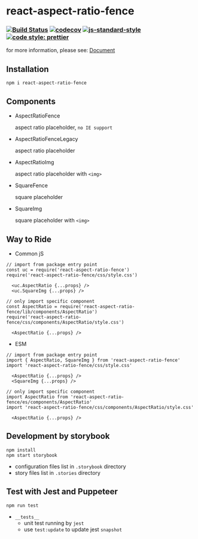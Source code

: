 # react-aspect-ratio-fence
### [![Build Status](https://travis-ci.org/danhuang1202/react-aspect-ratio-fence.svg?branch=master)](https://travis-ci.org/danhuang1202/react-aspect-ratio-fence) [![codecov](https://codecov.io/gh/danhuang1202/react-aspect-ratio-fence/branch/master/graph/badge.svg)](https://codecov.io/gh/danhuang1202/react-aspect-ratio-fence) [![js-standard-style][standard-image]][standard-url] [![code style: prettier][prettier-image]][prettier-url]
[status-image]: https://screwdriver.ouroath.com/pipelines/1011642/badge
[status-url]: https://screwdriver.ouroath.com/pipelines/1011642
[standard-image]: https://img.shields.io/badge/code%20style-standard-brightgreen.svg
[standard-url]: http://standardjs.com
[prettier-image]: https://img.shields.io/badge/code_style-prettier-ff69b4.svg?style=flat-square
[prettier-url]: https://github.com/prettier/prettier

for more information, please see: <a href="https://danhuang1202.github.io/react-aspect-ratio-fence/">Document</a>


## Installation
```
npm i react-aspect-ratio-fence
```

## Components
- AspectRatioFence

  aspect ratio placeholder, `no IE support`

- AspectRatioFenceLegacy

  aspect ratio placeholder

- AspectRatioImg

  aspect ratio placeholder with `<img>`

- SquareFence

  square placeholder

- SquareImg

  square placeholder with `<img>`

## Way to Ride
- Common jS
```
// import from package entry point
const uc = require('react-aspect-ratio-fence')
require('react-aspect-ratio-fence/css/style.css')

  <uc.AspectRatio {...props} />
  <uc.SquareImg {...props} />

// only import specific component
const AspectRatio = require('react-aspect-ratio-fence/lib/components/AspectRatio')
require('react-aspect-ratio-fence/css/components/AspectRatio/style.css')

  <AspectRatio {...props} />
```

- ESM
```
// import from package entry point
import { AspectRatio, SquareImg } from 'react-aspect-ratio-fence'
import 'react-aspect-ratio-fence/css/style.css'

  <AspectRatio {...props} />
  <SquareImg {...props} />

// only import specific component
import AspectRatio from 'react-aspect-ratio-fence/es/components/AspectRatio'
import 'react-aspect-ratio-fence/css/components/AspectRatio/style.css'

  <AspectRatio {...props} />
```

## Development by storybook
```
npm install
npm start storybook
```
- configuration files list in `.storybook` directory
- story files list in `.stories` directory


## Test with Jest and Puppeteer
```
npm run test
```
- `__tests__`
  - unit test running by `jest`
  - use `test:update` to update jest `snapshot`